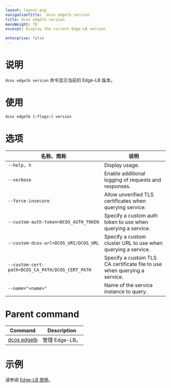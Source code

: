 ```yaml
---
layout: layout.pug
navigationTitle:  dcos edgelb version
title: dcos edgelb version
menuWeight: 70
excerpt: Display the current Edge-LB version

enterprise: false
---
```


# 说明
`dcos edgelb version` 命令显示当前的 Edge-LB 版本。

# 使用

```bash
dcos edgelb [<flags>] version
```

# 选项

| 名称、简称 | 说明 |
|---------|-------------|
| `--help, h`   | Display usage. |
| `--verbose`   | Enable additional logging of requests and responses. |
| `--force-insecure`   | Allow unverified TLS certificates when querying service. |
| `--custom-auth-token=DCOS_AUTH_TOKEN`   | Specify a custom auth token to use when querying a service. |
| `--custom-dcos-url=DCOS_URI/DCOS_URL`   | Specify a custom cluster URL to use when querying a service. |
| `--custom-cert-path=DCOS_CA_PATH/DCOS_CERT_PATH`   | Specify a custom TLS CA certificate file to use when querying a service. |
| `--name="<name>"`   | Name of the service instance to query. |

# Parent command

| Command | Description |
|---------|-------------|
| [dcos edgelb](/services/edge-lb/1.1/cli-reference) | 管理 Edge-LB。 |

# 示例

请参阅 [Edge-LB 使用](/services/edge-lb/1.1/usage)。
